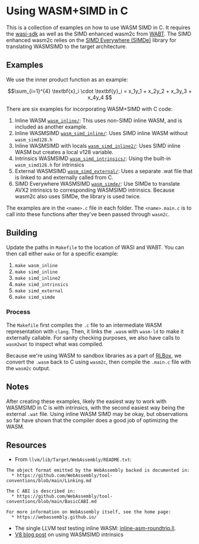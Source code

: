 # Using WASM+SIMD in C

This is a collection of examples on how to use WASM SIMD in C. It requires the [wasi-sdk](https://github.com/WebAssembly/wasi-sdk) as well 
as the SIMD enhanced wasm2c from [WABT](https://github.com/PLSysSec/wabt/tree/simd). The SIMD enhanced wasm2c relies on the 
[SIMD Everywhere (SIMDe)](https://github.com/simd-everywhere/simde) library for translating WASMSIMD to the target architecture.

## Examples

We use the inner product function as an example: 

```math
\sum_{i=1}^{4} \textbf{x}_i \cdot \textbf{y}_i = x_1y_1 + x_2y_2 + x_3y_3 + x_4y_4

```

There are six examples for incorporating WASM+SIMD with C code:
1. Inline WASM [`wasm_inline/`](wasm_inline/wasm_inline.c): This uses non-SIMD inline WASM, and is included as another example.
2. Inline WASMSIMD [`wasm_simd_inline/`](wasm_simd_inline/wasm_simd_inline.c): Uses SIMD inline WASM without `wasm_simd128.h`
3. Inline WASMSIMD with locals [`wasm_simd_inline2/`](wasm_simd_inline2/wasm_simd_inline.c): Uses SIMD inline WASM but creates a local v128 variable.
4. Intrinsics WASMSIMD [`wasm_simd_intrinsics/`](wasm_simd_intrinsics/wasm_simd_intrinsics.c): Using the built-in `wasm_simd128.h` for intrinsics
5. External WASMSIMD [`wasm_simd_external/`](wasm_simd_external/wasm_simd_external.c): Uses a separate .wat file that is linked to and externally called from C. 
6. SIMD Everywhere WASMSIMD [`wasm_simde/`](wasm_simde/wasm_simde.c): Use SIMDe to translate AVX2 intrinsics to corresponding WASMSIMD intrinsics. Because 
wasm2c also uses SIMDe, the library is used twice.  

The examples are in the `<name>.c` file in each folder. The `<name>.main.c` is to call into these functions after 
they've been passed through `wasm2c`. 

## Building

Update the paths in `Makefile` to the location of WASI and WABT. You can then call either `make` or for a specific example:
1. `make wasm_inline`
2. `make simd_inline`
3. `make simd_inline2`
4. `make simd_intrinsics`
5. `make simd_external`
6. `make simd_simde`

### Process 

The `Makefile` first compiles the `.c` file to an intermediate WASM representation with `clang`. Then, it links the `.wasm` with `wasm-ld` 
to make it externally callable. For sanity checking purposes, we also have calls to `wasm2wat` to inspect what was compiled. 

Because we're using WASM to sandbox libraries as a part of [RLBox](https://github.com/PLSysSec/rlbox), we convert the `.wasm` back to C 
using `wasm2c`, then compile the `.main.c` file with the `wasm2c` output. 

## Notes

After creating these examples, likely the easiest way to work with WASMSIMD in C is with intrinsics, with the second easiest way 
being the external `.wat` file. Using inline WASM SIMD may be okay, but observations so far have shown that the compiler does 
a good job of optimizing the WASM. 

## Resources

- From `llvm/lib/Target/WebAssembly/README.txt`:
```
The object format emitted by the WebAssembly backed is documented in:
  * https://github.com/WebAssembly/tool-conventions/blob/main/Linking.md

The C ABI is described in:
  * https://github.com/WebAssembly/tool-conventions/blob/main/BasicCABI.md

For more information on WebAssembly itself, see the home page:
  * https://webassembly.github.io/
```
- The single LLVM test testing inline WASM: [inline-asm-roundtrip.ll](https://github.com/llvm/llvm-project/blob/main/llvm/test/CodeGen/WebAssembly/inline-asm-roundtrip.ll). 
- [V8 blog post](https://v8.dev/features/simd) on using WASMSIMD intrinsics
